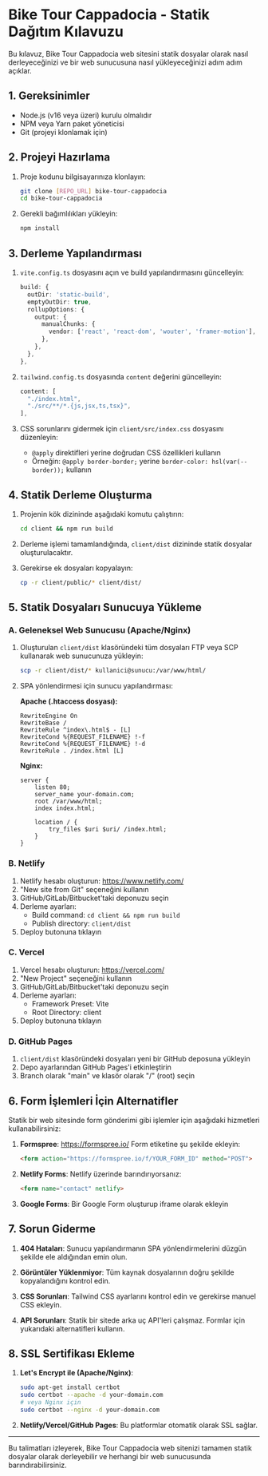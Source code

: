 # Bike Tour Cappadocia - Statik Dağıtım Kılavuzu

Bu kılavuz, Bike Tour Cappadocia web sitesini statik dosyalar olarak nasıl derleyeceğinizi ve bir web sunucusuna nasıl yükleyeceğinizi adım adım açıklar.

## 1. Gereksinimler

- Node.js (v16 veya üzeri) kurulu olmalıdır
- NPM veya Yarn paket yöneticisi
- Git (projeyi klonlamak için)

## 2. Projeyi Hazırlama

1. Proje kodunu bilgisayarınıza klonlayın:
   ```bash
   git clone [REPO_URL] bike-tour-cappadocia
   cd bike-tour-cappadocia
   ```

2. Gerekli bağımlılıkları yükleyin:
   ```bash
   npm install
   ```

## 3. Derleme Yapılandırması

1. `vite.config.ts` dosyasını açın ve build yapılandırmasını güncelleyin:

   ```typescript
   build: {
     outDir: 'static-build',
     emptyOutDir: true,
     rollupOptions: {
       output: {
         manualChunks: {
           vendor: ['react', 'react-dom', 'wouter', 'framer-motion'],
         },
       },
     },
   },
   ```

2. `tailwind.config.ts` dosyasında `content` değerini güncelleyin:

   ```typescript
   content: [
     "./index.html",
     "./src/**/*.{js,jsx,ts,tsx}",
   ],
   ```

3. CSS sorunlarını gidermek için `client/src/index.css` dosyasını düzenleyin:
   - `@apply` direktifleri yerine doğrudan CSS özellikleri kullanın
   - Örneğin: `@apply border-border;` yerine `border-color: hsl(var(--border));` kullanın

## 4. Statik Derleme Oluşturma

1. Projenin kök dizininde aşağıdaki komutu çalıştırın:
   ```bash
   cd client && npm run build
   ```

2. Derleme işlemi tamamlandığında, `client/dist` dizininde statik dosyalar oluşturulacaktır.

3. Gerekirse ek dosyaları kopyalayın:
   ```bash
   cp -r client/public/* client/dist/
   ```

## 5. Statik Dosyaları Sunucuya Yükleme

### A. Geleneksel Web Sunucusu (Apache/Nginx)

1. Oluşturulan `client/dist` klasöründeki tüm dosyaları FTP veya SCP kullanarak web sunucunuza yükleyin:
   ```bash
   scp -r client/dist/* kullanici@sunucu:/var/www/html/
   ```

2. SPA yönlendirmesi için sunucu yapılandırması:

   **Apache (.htaccess dosyası):**
   ```
   RewriteEngine On
   RewriteBase /
   RewriteRule ^index\.html$ - [L]
   RewriteCond %{REQUEST_FILENAME} !-f
   RewriteCond %{REQUEST_FILENAME} !-d
   RewriteRule . /index.html [L]
   ```

   **Nginx:**
   ```nginx
   server {
       listen 80;
       server_name your-domain.com;
       root /var/www/html;
       index index.html;

       location / {
           try_files $uri $uri/ /index.html;
       }
   }
   ```

### B. Netlify

1. Netlify hesabı oluşturun: https://www.netlify.com/
2. "New site from Git" seçeneğini kullanın
3. GitHub/GitLab/Bitbucket'taki deponuzu seçin
4. Derleme ayarları:
   - Build command: `cd client && npm run build`
   - Publish directory: `client/dist`
5. Deploy butonuna tıklayın

### C. Vercel

1. Vercel hesabı oluşturun: https://vercel.com/
2. "New Project" seçeneğini kullanın
3. GitHub/GitLab/Bitbucket'taki deponuzu seçin
4. Derleme ayarları:
   - Framework Preset: Vite
   - Root Directory: client
5. Deploy butonuna tıklayın

### D. GitHub Pages

1. `client/dist` klasöründeki dosyaları yeni bir GitHub deposuna yükleyin
2. Depo ayarlarından GitHub Pages'i etkinleştirin
3. Branch olarak "main" ve klasör olarak "/" (root) seçin

## 6. Form İşlemleri İçin Alternatifler

Statik bir web sitesinde form gönderimi gibi işlemler için aşağıdaki hizmetleri kullanabilirsiniz:

1. **Formspree**: https://formspree.io/
   Form etiketine şu şekilde ekleyin:
   ```html
   <form action="https://formspree.io/f/YOUR_FORM_ID" method="POST">
   ```

2. **Netlify Forms**: Netlify üzerinde barındırıyorsanız:
   ```html
   <form name="contact" netlify>
   ```

3. **Google Forms**: Bir Google Form oluşturup iframe olarak ekleyin

## 7. Sorun Giderme

1. **404 Hataları**: Sunucu yapılandırmanın SPA yönlendirmelerini düzgün şekilde ele aldığından emin olun.

2. **Görüntüler Yüklenmiyor**: Tüm kaynak dosyalarının doğru şekilde kopyalandığını kontrol edin.

3. **CSS Sorunları**: Tailwind CSS ayarlarını kontrol edin ve gerekirse manuel CSS ekleyin.

4. **API Sorunları**: Statik bir sitede arka uç API'leri çalışmaz. Formlar için yukarıdaki alternatifleri kullanın.

## 8. SSL Sertifikası Ekleme

1. **Let's Encrypt ile (Apache/Nginx)**:
   ```bash
   sudo apt-get install certbot
   sudo certbot --apache -d your-domain.com
   # veya Nginx için
   sudo certbot --nginx -d your-domain.com
   ```

2. **Netlify/Vercel/GitHub Pages**: Bu platformlar otomatik olarak SSL sağlar.

---

Bu talimatları izleyerek, Bike Tour Cappadocia web sitenizi tamamen statik dosyalar olarak derleyebilir ve herhangi bir web sunucusunda barındırabilirsiniz.